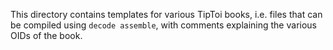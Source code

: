This directory contains templates for various TipToi books, i.e. files that can
be compiled using `decode assemble`, with comments explaining the various OIDs
of the book.

